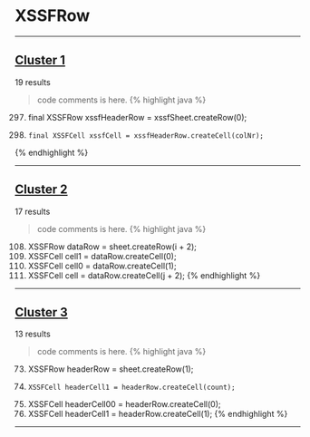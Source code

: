 # XSSFRow

***

## [Cluster 1](./1)
19 results
> code comments is here.
{% highlight java %}
297. final XSSFRow xssfHeaderRow = xssfSheet.createRow(0);
302.     final XSSFCell xssfCell = xssfHeaderRow.createCell(colNr);
{% endhighlight %}

***

## [Cluster 2](./2)
17 results
> code comments is here.
{% highlight java %}
108. XSSFRow dataRow = sheet.createRow(i + 2);
110. XSSFCell cell1 = dataRow.createCell(0);
115. XSSFCell cell0 = dataRow.createCell(1);
124.   XSSFCell cell = dataRow.createCell(j + 2);
{% endhighlight %}

***

## [Cluster 3](./3)
13 results
> code comments is here.
{% highlight java %}
73. XSSFRow headerRow = sheet.createRow(1);
78.     XSSFCell headerCell1 = headerRow.createCell(count);
85. XSSFCell headerCell00 = headerRow.createCell(0);
89. XSSFCell headerCell1 = headerRow.createCell(1);
{% endhighlight %}

***

